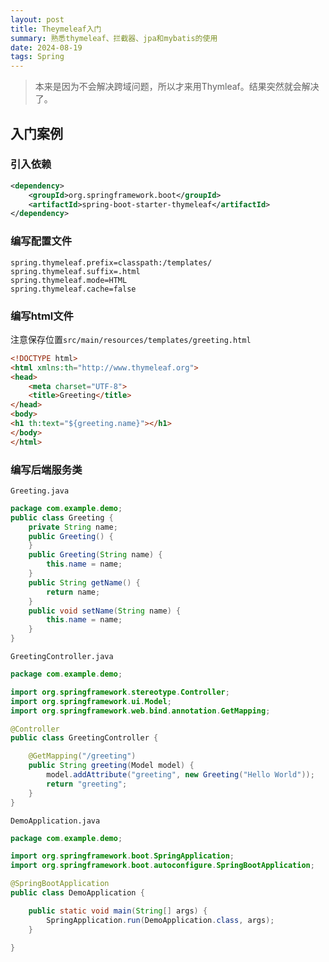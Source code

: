 ```yaml
---
layout: post
title: Theymeleaf入门
summary: 熟悉thymeleaf、拦截器、jpa和mybatis的使用
date: 2024-08-19
tags: Spring   
---
```

> 本来是因为不会解决跨域问题，所以才来用Thymleaf。结果突然就会解决了。

## 入门案例
### 引入依赖
```xml
<dependency>
    <groupId>org.springframework.boot</groupId>
    <artifactId>spring-boot-starter-thymeleaf</artifactId>
</dependency>
```

### 编写配置文件
```properties
spring.thymeleaf.prefix=classpath:/templates/
spring.thymeleaf.suffix=.html
spring.thymeleaf.mode=HTML
spring.thymeleaf.cache=false
```

### 编写html文件
注意保存位置`src/main/resources/templates/greeting.html`
```html
<!DOCTYPE html>
<html xmlns:th="http://www.thymeleaf.org">
<head>
    <meta charset="UTF-8">
    <title>Greeting</title>
</head>
<body>
<h1 th:text="${greeting.name}"></h1>
</body>
</html>
```

### 编写后端服务类
`Greeting.java`

```java
package com.example.demo;
public class Greeting {
    private String name;
    public Greeting() {
    }
    public Greeting(String name) {
        this.name = name;
    }
    public String getName() {
        return name;
    }
    public void setName(String name) {
        this.name = name;
    }
}
```

`GreetingController.java`
```java
package com.example.demo;

import org.springframework.stereotype.Controller;
import org.springframework.ui.Model;
import org.springframework.web.bind.annotation.GetMapping;

@Controller
public class GreetingController {

    @GetMapping("/greeting")
    public String greeting(Model model) {
        model.addAttribute("greeting", new Greeting("Hello World"));
        return "greeting";
    }
}
```

`DemoApplication.java`
```java
package com.example.demo;

import org.springframework.boot.SpringApplication;
import org.springframework.boot.autoconfigure.SpringBootApplication;

@SpringBootApplication
public class DemoApplication {

	public static void main(String[] args) {
		SpringApplication.run(DemoApplication.class, args);
	}

}
```